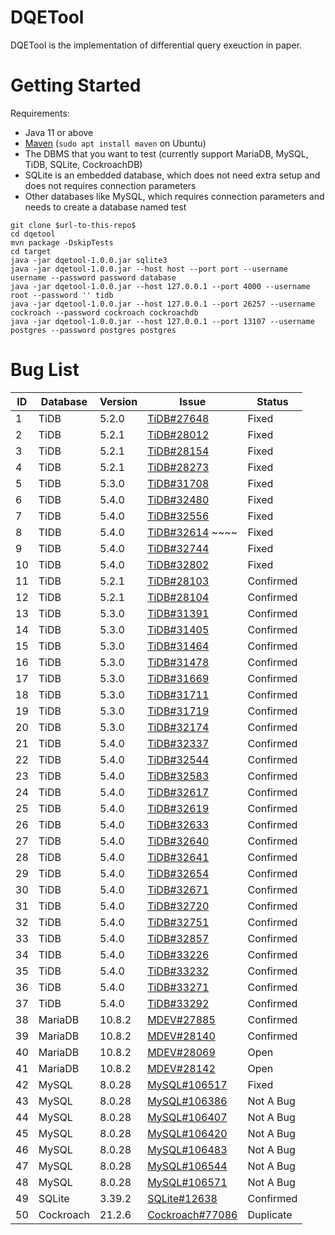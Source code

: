 
# DQETool

DQETool is the implementation of differential query exeuction in paper.

# Getting Started

Requirements:
* Java 11 or above
* [Maven](https://maven.apache.org/) (`sudo apt install maven` on Ubuntu)
* The DBMS that you want to test (currently support MariaDB, MySQL, TiDB, SQLite, CockroachDB)
* SQLite is an embedded database, which does not need extra setup and does not requires connection parameters
* Other databases like MySQL, which requires connection parameters and needs to create a database named test
```
git clone $url-to-this-repo$
cd dqetool
mvn package -DskipTests
cd target
java -jar dqetool-1.0.0.jar sqlite3
java -jar dqetool-1.0.0.jar --host host --port port --username username --password password database
java -jar dqetool-1.0.0.jar --host 127.0.0.1 --port 4000 --username root --password '' tidb
java -jar dqetool-1.0.0.jar --host 127.0.0.1 --port 26257 --username cockroach --password cockroach cockroachdb
java -jar dqetool-1.0.0.jar --host 127.0.0.1 --port 13107 --username postgres --password postgres postgres
```

# Bug List
| ID | Database  | Version | Issue                                                                    | Status    |
| -- | --------- | ------- | ------------------------------------------------------------------------ | --------- |
| 1  | TiDB      | 5.2.0   | [TiDB#27648](https://github.com/pingcap/tidb/issues/27648)               | Fixed     |
| 2  | TiDB      | 5.2.1   | [TiDB#28012](https://github.com/pingcap/tidb/issues/28012)               | Fixed     |
| 3  | TiDB      | 5.2.1   | [TiDB#28154](https://github.com/pingcap/tidb/issues/28154)               | Fixed     |
| 4  | TiDB      | 5.2.1   | [TiDB#28273](https://github.com/pingcap/tidb/issues/28273)               | Fixed     |
| 5  | TiDB      | 5.3.0   | [TiDB#31708](https://github.com/pingcap/tidb/issues/31708)               | Fixed     |
| 6  | TiDB      | 5.4.0   | [TiDB#32480](https://github.com/pingcap/tidb/issues/32480)               | Fixed     |
| 7  | TiDB      | 5.4.0   | [TiDB#32556](https://github.com/pingcap/tidb/issues/32556)               | Fixed     |
| 8  | TIDB      | 5.4.0   | [TiDB#32614](https://github.com/pingcap/tidb/issues/32614)         ~~~~      | Fixed     |
| 9  | TiDB      | 5.4.0   | [TiDB#32744](https://github.com/pingcap/tidb/issues/32744)               | Fixed     |
| 10 | TiDB      | 5.4.0   | [TiDB#32802](https://github.com/pingcap/tidb/issues/32802)               | Fixed     |
| 11 | TiDB      | 5.2.1   | [TiDB#28103](https://github.com/pingcap/tidb/issues/28103)               | Confirmed |
| 12 | TiDB      | 5.2.1   | [TiDB#28104](https://github.com/pingcap/tidb/issues/28104)               | Confirmed |
| 13 | TiDB      | 5.3.0   | [TiDB#31391](https://github.com/pingcap/tidb/issues/31391)               | Confirmed |
| 14 | TiDB      | 5.3.0   | [TiDB#31405](https://github.com/pingcap/tidb/issues/31405)               | Confirmed |
| 15 | TiDB      | 5.3.0   | [TiDB#31464](https://github.com/pingcap/tidb/issues/31464)               | Confirmed |
| 16 | TiDB      | 5.3.0   | [TiDB#31478](https://github.com/pingcap/tidb/issues/31478)               | Confirmed |
| 17 | TiDB      | 5.3.0   | [TiDB#31669](https://github.com/pingcap/tidb/issues/31669)               | Confirmed |
| 18 | TiDB      | 5.3.0   | [TiDB#31711](https://github.com/pingcap/tidb/issues/31711)               | Confirmed |
| 19 | TiDB      | 5.3.0   | [TiDB#31719](https://github.com/pingcap/tidb/issues/31719)               | Confirmed |
| 20 | TiDB      | 5.3.0   | [TiDB#32174](https://github.com/pingcap/tidb/issues/32174)               | Confirmed |
| 21 | TiDB      | 5.4.0   | [TiDB#32337](https://github.com/pingcap/tidb/issues/32337)               | Confirmed |
| 22 | TiDB      | 5.4.0   | [TiDB#32544](https://github.com/pingcap/tidb/issues/32544)               | Confirmed |
| 23 | TiDB      | 5.4.0   | [TiDB#32583](https://github.com/pingcap/tidb/issues/32583)               | Confirmed |
| 24 | TiDB      | 5.4.0   | [TiDB#32617](https://github.com/pingcap/tidb/issues/32617)               | Confirmed |
| 25 | TiDB      | 5.4.0   | [TiDB#32619](https://github.com/pingcap/tidb/issues/32619)               | Confirmed |
| 26 | TiDB      | 5.4.0   | [TiDB#32633](https://github.com/pingcap/tidb/issues/32633)               | Confirmed |
| 27 | TiDB      | 5.4.0   | [TiDB#32640](https://github.com/pingcap/tidb/issues/32640)               | Confirmed |
| 28 | TiDB      | 5.4.0   | [TiDB#32641](https://github.com/pingcap/tidb/issues/32641)               | Confirmed |
| 29 | TiDB      | 5.4.0   | [TiDB#32654](https://github.com/pingcap/tidb/issues/32654)               | Confirmed |
| 30 | TiDB      | 5.4.0   | [TiDB#32671](https://github.com/pingcap/tidb/issues/32671)               | Confirmed |
| 31 | TiDB      | 5.4.0   | [TiDB#32720](https://github.com/pingcap/tidb/issues/32720)               | Confirmed |
| 32 | TiDB      | 5.4.0   | [TiDB#32751](https://github.com/pingcap/tidb/issues/32751)               | Confirmed |
| 33 | TiDB      | 5.4.0   | [TiDB#32857](https://github.com/pingcap/tidb/issues/32857)               | Confirmed |
| 34 | TIDB      | 5.4.0   | [TiDB#33226](https://github.com/pingcap/tidb/issues/33226)               | Confirmed |
| 35 | TiDB      | 5.4.0   | [TiDB#33232](https://github.com/pingcap/tidb/issues/33232)               | Confirmed |
| 36 | TiDB      | 5.4.0   | [TiDB#33271](https://github.com/pingcap/tidb/issues/33271)               | Confirmed |
| 37 | TiDB      | 5.4.0   | [TiDB#33292](https://github.com/pingcap/tidb/issues/33292)               | Confirmed |
| 38 | MariaDB   | 10.8.2  | [MDEV#27885](https://jira.mariadb.org/browse/MDEV-27885)                 | Confirmed |
| 39 | MariaDB   | 10.8.2  | [MDEV#28140](https://jira.mariadb.org/browse/MDEV-28140)                 | Confirmed |
| 40 | MariaDB   | 10.8.2  | [MDEV#28069](https://jira.mariadb.org/browse/MDEV-28069)                 | Open      |
| 41 | MariaDB   | 10.8.2  | [MDEV#28142](https://jira.mariadb.org/browse/MDEV-28142)                 | Open      |
| 42 | MySQL     | 8.0.28  | [MySQL#106517](https://bugs.mysql.com/bug.php?id=106517)                 | Fixed     |
| 43 | MySQL     | 8.0.28  | [MySQL#106386](https://bugs.mysql.com/bug.php?id=106386)                 | Not A Bug |
| 44 | MySQL     | 8.0.28  | [MySQL#106407](https://bugs.mysql.com/bug.php?id=106407)                 | Not A Bug |
| 45 | MySQL     | 8.0.28  | [MySQL#106420](https://bugs.mysql.com/bug.php?id=106420)                 | Not A Bug |
| 46 | MySQL     | 8.0.28  | [MySQL#106483](https://bugs.mysql.com/bug.php?id=106483)                 | Not A Bug |
| 47 | MySQL     | 8.0.28  | [MySQL#106544](https://bugs.mysql.com/bug.php?id=106554)                 | Not A Bug |
| 48 | MySQL     | 8.0.28  | [MySQL#106571](https://bugs.mysql.com/bug.php?id=106571)                 | Not A Bug |
| 49 | SQLite    | 3.39.2  | [SQLite#12638](https://sqlite.org/forum/forumpost/12638a0aea0602a8)      | Confirmed |
| 50 | Cockroach | 21.2.6  | [Cockroach#77086](https://github.com/cockroachdb/cockroach/issues/77086) | Duplicate |
